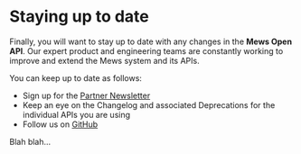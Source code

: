 # Staying up to date

Finally, you will want to stay up to date with any changes in the __Mews Open API__.
Our expert product and engineering teams are constantly working to improve and extend the Mews system and its APIs.

You can keep up to date as follows:

* Sign up for the [Partner Newsletter](https://mews-blah.com)
* Keep an eye on the Changelog and associated Deprecations for the individual APIs you are using
* Follow us on [GitHub](https://github.com/MewsSystems)

Blah blah...